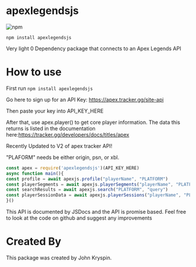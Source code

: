 # apexlegendsjs

![npm](https://img.shields.io/npm/dt/apexlegendsjs)

`npm install apexlegendsjs`

Very light 0 Dependency package that connects to an Apex Legends API

# How to use
First run `npm install apexlegendsjs`

Go here to sign up for an API Key: https://apex.tracker.gg/site-api

Then paste your key into API_KEY_HERE

After that, use apex.player() to get core player information.
The data this returns is listed in the documentation here:https://tracker.gg/developers/docs/titles/apex

Recently Updated to V2 of apex tracker API!

"PLAFORM" needs be either origin, psn, or xbl.

```js
const apex = require('apexlegendsjs')(API_KEY_HERE)
async function main(){
const profile = await apexjs.profile("playerName", "PLATFORM")
const playerSegments = await apexjs.playerSegments("playerName", "PLATFORM", "legend")
const searchResults = await apexjs.search("PLATFORM", "query")
const playerSessionData = await apexjs.playerSessions("playerName", "PLATFORM")
}()
```

This API is documented by JSDocs and the API is promise based. Feel free to look at the code on github and suggest any improvements

# Created By
This package was created by John Kryspin.

